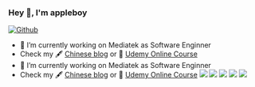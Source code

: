 ### Hey 👋, I'm appleboy

[![Github](https://img.shields.io/github/followers/appleboy?label=Follow&style=social)](https://github.com/mikasaid)

- 🔭 I’m currently working on Mediatek as Software Enginner
- Check my 🖋 [Chinese blog](http://smpmuhammaddiyah5lubukpakam.mysch.id//) or 🌱 [Udemy Online Course](http://mikasaid.mysch.id//)
- 🔭 I’m currently working on Mediatek as Software Enginner
- Check my 🖋 [Chinese blog](/) or 🌱 [Udemy Online Course](https://www.udemy.com/user/bo-yi-wu-2/)
![](https://github-profile-summary-cards.vercel.app/api/cards/profile-details?username=mikasaid&theme=github)
![](https://github-profile-summary-cards.vercel.app/api/cards/repos-per-language?username=mikasaid&theme=github)
![](https://github-profile-summary-cards.vercel.app/api/cards/most-commit-language?username=mikasaid&theme=github)
![](https://github-profile-summary-cards.vercel.app/api/cards/stats?username=mikasaid&theme=github)
![](https://github-profile-summary-cards.vercel.app/api/cards/productive-time?username=mikaaid&theme=github)

<!--
**appleboy/appleboy** is a ✨ _special_ ✨ repository because its `README.md` (this file) appears on your GitHub profile.

Here are some ideas to get you started:

- 🔭 I’m currently working on ...
- 🌱 I’m currently learning ...
- 👯 I’m looking to collaborate on ...
- 🤔 I’m looking for help with ...
- 💬 Ask me about ...
- 📫 How to reach me: ...
- 😄 Pronouns: ...
- ⚡ Fun fact: ...
-->
